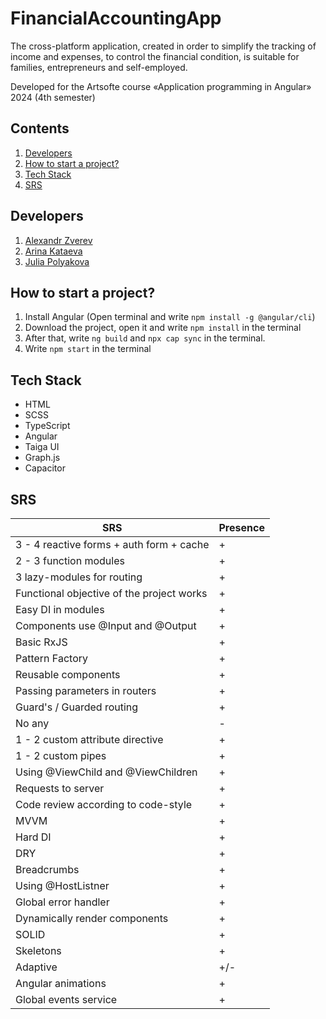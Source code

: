 # FinancialAccountingApp
The cross-platform application, created in order to simplify the tracking of income and expenses, to control the financial condition, is suitable for families, entrepreneurs and self-employed.

Developed for the Artsofte course «Application programming in Angular» 2024 (4th semester)

## Contents

1. <a href = "#people">Developers</a>
2. <a href = "#start">How to start a project?</a>
3. <a href = "#stack">Tech Stack</a>
4. <a href = "#technical_assignment">SRS</a>

<a name = people></a>
## Developers
  1. [Alexandr Zverev](https://github.com/wefspy)
  2. [Arina Kataeva](https://github.com/arinakataeva007)
  3. [Julia Polyakova](https://github.com/1zbbxzak1)
  
<a name = start></a>
## How to start a project?
  1. Install Angular (Open terminal and write `npm install -g @angular/cli`)
  2. Download the project, open it and write `npm install` in the terminal
  3. After that, write `ng build` and `npx cap sync` in the terminal.
  4. Write `npm start` in the terminal
  
<a name = stack></a>  
## Tech Stack
- HTML
- SCSS
- TypeScript
- Angular
- Taiga UI
- Graph.js
- Capacitor
 
<a name = technical_assignment></a>
## SRS

| SRS | Presence |
| ------- | --- |
| 3 - 4 reactive forms + auth form + cache | + |
| 2 - 3 function modules | + |
| 3 lazy-modules for routing | + |
| Functional objective of the project works | + |
| Easy DI in modules | + |
| Components use @Input and @Output | + |
| Basic RxJS | + |
| Pattern Factory | + |
| Reusable components | + |
| Passing parameters in routers | + |
| Guard's / Guarded routing | + |
| No any | - |
| 1 - 2 custom attribute directive | + |
| 1 - 2 custom pipes | + |
| Using @ViewChild and @ViewChildren | + |
| Requests to server | + |
| Code review according to code-style | + |
| MVVM | + |
| Hard DI | + |
| DRY | + |
| Breadcrumbs | + |
| Using @HostListner | + |
| Global error handler | + |
| Dynamically render components | + |
| SOLID | + |
| Skeletons | + |
| Adaptive | +/- |
| Angular animations | + |
| Global events service | + |
